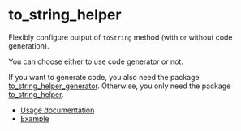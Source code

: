 # to_string_helper
Flexibly configure output of `toString` method (with or without code generation).

You can choose either to use code generator or not.

If you want to generate code, you also need the package
[to_string_helper_generator](https://pub.dev/packages/to_string_helper_generator).
Otherwise, you only need the package [to_string_helper](https://pub.dev/packages/to_string_helper).

* [Usage documentation](to_string_helper)
* [Example](example)
